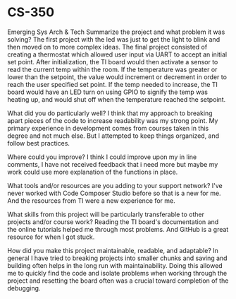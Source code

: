 # CS-350
Emerging Sys Arch &amp; Tech
Summarize the project and what problem it was solving?
The first project with the led was just to get the light to blink and then moved on to more complex ideas. The final project consisted of creating a thermostat which allowed user input via UART to accept an initial set point. After initialization, the TI board would then activate a sensor to read the current temp within the room. If the temperature was greater or lower than the setpoint, the value would increment or decrement in order to reach the user specified set point. If the temp needed to increase, the TI board would have an LED turn on using GPIO to signify the temp was heating up, and would shut off when the temperature reached the setpoint.

What did you do particularly well?
I think that my approach to breaking apart pieces of the code to increase readability was my strong point. My primary experience in development comes from courses taken in this degree and not much else. But I attempted to keep things organized, and follow best practices.

Where could you improve?
I think I could improve upon my in line comments, I have not received feedback that i need more but maybe my work could use more explanation of the functions in place.

What tools and/or resources are you adding to your support network?
I've never worked with Code Composer Studio before so that is a new for me. And the resources from TI were a new experience for me.

What skills from this project will be particularly transferable to other projects and/or course work?
Reading the TI board's documentation and the online tutorials helped me through most problems. And GitHub is a great resource for when I got stuck.

How did you make this project maintainable, readable, and adaptable?
In general I have tried to breaking projects into smaller chunks and saving and building often helps in the long run with maintainability. Doing this allowed me to quickly find the code and isolate problems when working through the project and resetting the board often was a crucial toward completion of the debugging.
